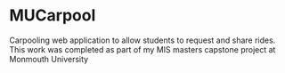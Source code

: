 # MUCarpool
Carpooling web application to allow students to request and share rides.
This work was completed as part of my MIS masters capstone project at Monmouth University
